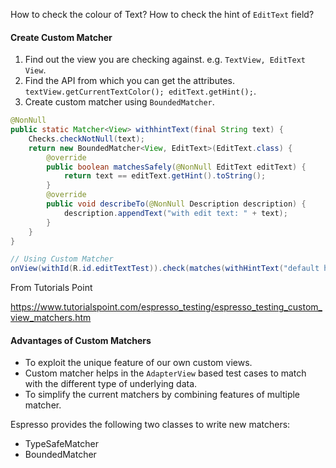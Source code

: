 How to check the colour of Text? How to check the hint of ```EditText``` field?

#### Create Custom Matcher

1. Find out the view you are checking against. e.g. ```TextView, EditText View```.
2. Find the API from which you can get the attributes. ```textView.getCurrentTextColor(); editText.getHint();```.
3. Create custom matcher using ```BoundedMatcher```.



```java
@NonNull
public static Matcher<View> withhintText(final String text) {
    Checks.checkNotNull(text);
    return new BoundedMatcher<View, EditText>(EditText.class) {
        @override
        public boolean matchesSafely(@NonNull EditText editText) {
            return text == editText.getHint().toString();
        }
        @override
        public void describeTo(@NonNull Description description) {
            description.appendText("with edit text: " + text);
        }
    }
}

// Using Custom Matcher
onView(withId(R.id.editTextTest)).check(matches(withHintText("default hint")));
```

From Tutorials Point

https://www.tutorialspoint.com/espresso_testing/espresso_testing_custom_view_matchers.htm

#### Advantages of Custom Matchers

+ To exploit the unique feature of our own custom views.
+ Custom matcher helps in the ```AdapterView``` based test cases to match with the different type of underlying data.
+ To simplify the current matchers by combining features of multiple matcher.

Espresso provides the following two classes to write new matchers:

+ TypeSafeMatcher
+ BoundedMatcher

